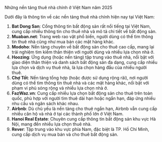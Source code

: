 Những nền tảng thuê nhà chính ở Việt Nam năm 2025

Dưới đây là thông tin về các nền tảng thuê nhà chính hiện nay tại Việt Nam:

1.  **Bat Dong San**: Cổng thông tin bất động sản rất nổi tiếng tại Việt Nam, cung cấp nhiều thông tin cho thuê nhà và mô tả chi tiết về bất động sản.
2.  **Muaban.net**: Trang web rao vặt phổ biến, người dùng có thể tìm thông tin thuê nhà cũng như mua bán các mặt hàng khác.
3.  **Modoho**: Nền tảng chuyên về bất động sản cho thuê cao cấp, mang lại trải nghiệm tìm kiếm thân thiện với người dùng và nhiều lựa chọn nhà ở.
4.  **Hoozing**: Ứng dụng (hoặc nền tảng) tập trung vào thuê nhà, nổi bật với giao diện thân thiện và danh sách bất động sản đa dạng, cung cấp nhiều lựa chọn và dịch vụ thuê nhà, là lựa chọn hàng đầu của nhiều người thuê.
5.  **Chợ Tốt**: Nền tảng tổng hợp (hoặc được sử dụng rộng rãi), nơi người dùng có thể tìm thông tin thuê nhà và các mặt hàng khác, nổi bật với phạm vi phủ sóng rộng và nhiều lựa chọn nhà ở.
6.  **FazWaz.vn**: Cung cấp nhiều lựa chọn bất động sản cho thuê trên toàn quốc, phù hợp với người tìm thuê dài hạn hoặc ngắn hạn, đáp ứng nhiều nhu cầu và ngân sách khác nhau.
7.  **Airbnb**: Dù chủ yếu là nền tảng cho thuê ngắn hạn, Airbnb vẫn cung cấp nhiều căn hộ và nhà ở tại các thành phố lớn ở Việt Nam.
8.  **Hanoi Real Estate**: Chuyên cung cấp thông tin bất động sản khu vực Hà Nội, mang đến nhiều lựa chọn thuê nhà.
9.  **Rever**: Tập trung vào khu vực phía Nam, đặc biệt là TP. Hồ Chí Minh, cung cấp dịch vụ mua bán và cho thuê bất động sản.